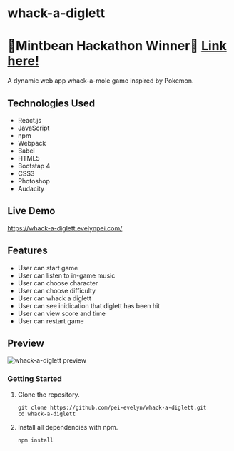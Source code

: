 # whack-a-diglett 
# 🎉Mintbean Hackathon Winner🎉 [Link here!](https://www.linkedin.com/posts/mintbean_hackathon-javascript-javadevelopers-activity-6729495804303745025-10H6)
A dynamic web app whack-a-mole game inspired by Pokemon.

## Technologies Used
- React.js
- JavaScript
- npm
- Webpack
- Babel
- HTML5
- Bootstap 4
- CSS3
- Photoshop
- Audacity

## Live Demo
https://whack-a-diglett.evelynpei.com/

## Features
- User can start game
- User can listen to in-game music
- User can choose character
- User can choose difficulty
- User can whack a diglett
- User can see inidication that diglett has been hit
- User can view score and time
- User can restart game

## Preview
<p>
  <img src="dist/images/whack-a-diglett.gif" alt="whack-a-diglett preview">
</p>

### Getting Started

1. Clone the repository.

    ```shell
    git clone https://github.com/pei-evelyn/whack-a-diglett.git
    cd whack-a-diglett
    ```
2. Install all dependencies with npm.

    ```shell
    npm install
    ```
